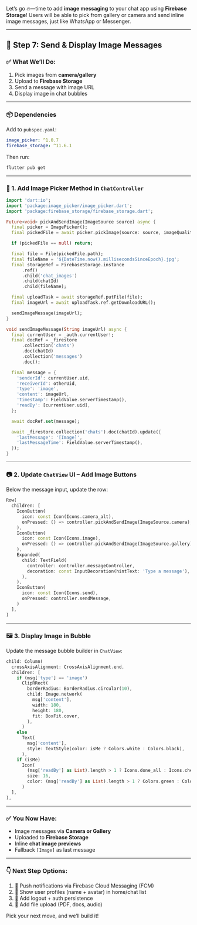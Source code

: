 Let’s go 🔥—time to add **image messaging** to your chat app using **Firebase Storage**! Users will be able to pick from gallery or camera and send inline image messages, just like WhatsApp or Messenger.

---

## 📸 Step 7: Send & Display Image Messages

### ✅ What We’ll Do:
1. Pick images from **camera/gallery**
2. Upload to **Firebase Storage**
3. Send a message with image URL
4. Display image in chat bubbles

---

### 📦 Dependencies

Add to `pubspec.yaml`:

```yaml
image_picker: ^1.0.7
firebase_storage: ^11.6.1
```

Then run:

```bash
flutter pub get
```

---

### 🔧 1. Add Image Picker Method in `ChatController`

```dart
import 'dart:io';
import 'package:image_picker/image_picker.dart';
import 'package:firebase_storage/firebase_storage.dart';

Future<void> pickAndSendImage(ImageSource source) async {
  final picker = ImagePicker();
  final pickedFile = await picker.pickImage(source: source, imageQuality: 75);

  if (pickedFile == null) return;

  final file = File(pickedFile.path);
  final fileName = '${DateTime.now().millisecondsSinceEpoch}.jpg';
  final storageRef = FirebaseStorage.instance
      .ref()
      .child('chat_images')
      .child(chatId)
      .child(fileName);

  final uploadTask = await storageRef.putFile(file);
  final imageUrl = await uploadTask.ref.getDownloadURL();

  sendImageMessage(imageUrl);
}

void sendImageMessage(String imageUrl) async {
  final currentUser = _auth.currentUser!;
  final docRef = _firestore
      .collection('chats')
      .doc(chatId)
      .collection('messages')
      .doc();

  final message = {
    'senderId': currentUser.uid,
    'receiverId': otherUid,
    'type': 'image',
    'content': imageUrl,
    'timestamp': FieldValue.serverTimestamp(),
    'readBy': [currentUser.uid],
  };

  await docRef.set(message);

  await _firestore.collection('chats').doc(chatId).update({
    'lastMessage': '[Image]',
    'lastMessageTime': FieldValue.serverTimestamp(),
  });
}
```

---

### 📷 2. Update `ChatView` UI – Add Image Buttons

Below the message input, update the row:

```dart
Row(
  children: [
    IconButton(
      icon: const Icon(Icons.camera_alt),
      onPressed: () => controller.pickAndSendImage(ImageSource.camera),
    ),
    IconButton(
      icon: const Icon(Icons.image),
      onPressed: () => controller.pickAndSendImage(ImageSource.gallery),
    ),
    Expanded(
      child: TextField(
        controller: controller.messageController,
        decoration: const InputDecoration(hintText: 'Type a message'),
      ),
    ),
    IconButton(
      icon: const Icon(Icons.send),
      onPressed: controller.sendMessage,
    )
  ],
)
```

---

### 🖼️ 3. Display Image in Bubble

Update the message bubble builder in `ChatView`:

```dart
child: Column(
  crossAxisAlignment: CrossAxisAlignment.end,
  children: [
    if (msg['type'] == 'image')
      ClipRRect(
        borderRadius: BorderRadius.circular(10),
        child: Image.network(
          msg['content'],
          width: 180,
          height: 180,
          fit: BoxFit.cover,
        ),
      )
    else
      Text(
        msg['content'],
        style: TextStyle(color: isMe ? Colors.white : Colors.black),
      ),
    if (isMe)
      Icon(
        (msg['readBy'] as List).length > 1 ? Icons.done_all : Icons.check,
        size: 16,
        color: (msg['readBy'] as List).length > 1 ? Colors.green : Colors.white70,
      )
  ],
),
```

---

### ✅ You Now Have:
- Image messages via **Camera or Gallery**
- Uploaded to **Firebase Storage**
- Inline **chat image previews**
- Fallback `[Image]` as last message

---

### 👇 Next Step Options:
1. 🔔 Push notifications via Firebase Cloud Messaging (FCM)
2. 🧑 Show user profiles (name + avatar) in home/chat list
3. 🚪 Add logout + auth persistence
4. 📁 Add file upload (PDF, docs, audio)

Pick your next move, and we’ll build it!